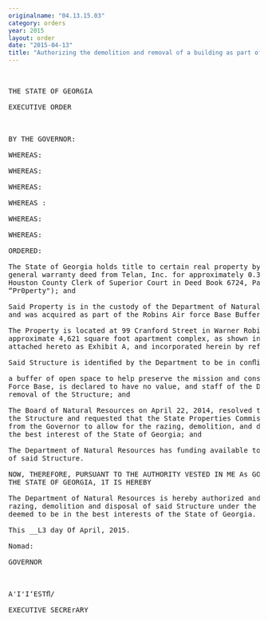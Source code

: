 ```yaml
---
originalname: "04.13.15.03"
category: orders
year: 2015
layout: order
date: "2015-04-13"
title: "Authorizing the demolition and removal of a building as part of the Robins AFB Buffer Project"
---
```

<pre>
 

THE STATE OF GEORGIA

EXECUTIVE ORDER

 

BY THE GOVERNOR:

WHEREAS:

WHEREAS:

WHEREAS:

WHEREAS :

WHEREAS:

WHEREAS:

ORDERED:

The State of Georgia holds title to certain real property by virtue of a December 171", 2014
general warranty deed from Telan, Inc. for approximately 0.347 of an acre recorded in
Houston County Clerk of Superior Court in Deed Book 6724, Pages 333-335 (the
“Pr0perty"); and

Said Property is in the custody of the Department of Natural Resources (the “Department”)
and was acquired as part of the Robins Air force Base Buffer Project; and

The Property is located at 99 Cranford Street in Warner Robins and is improved with an
approximate 4,621 square foot apartment complex, as shown in that aerial photograph
attached hereto as Exhibit A, and incorporated herein by reference (the “Structure”); and

Said Structure is identiﬁed by the Department to be in conﬂict with the beneﬁts of creating

a buffer of open space to help preserve the mission and conservation values of Robins Air
Force Base, is declared to have no value, and staff of the Department recommended the
removal of the Structure; and

The Board of Natural Resources on April 22, 2014, resolved to recommend the removal of
the Structure and requested that the State Properties Commission seek an Executive Order
from the Governor to allow for the razing, demolition, and disposal of the Structure as in
the best interest of the State of Georgia; and

The Department of Natural Resources has funding available to raze, demolish, and dispose
of said Structure.

NOW, THEREFORE, PURSUANT TO THE AUTHORITY VESTED IN ME As GOVERNOR on
THE STATE OF GEORGIA, 1T IS HEREBY

The Department of Natural Resources is hereby authorized and directed to provide for the
razing, demolition and disposal of said Structure under the terms and conditions which are
deemed to be in the best interests of the State of Georgia.

This __L3 day Of April, 2015.

Nomad:

GOVERNOR

 

A'I'I‘ESTﬂ/

EXECUTIVE SECRErARY

 

</pre>
